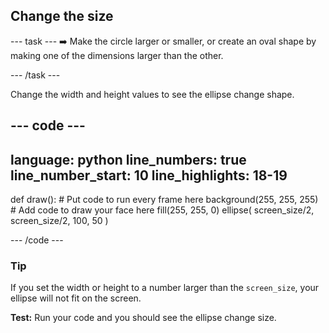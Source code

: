 <h2 class="c-project-heading--task">Change the size</h2>

--- task ---
➡️ Make the circle larger or smaller, or create an oval shape by making one of the dimensions larger than the other.

--- /task --- 
 
Change the width and height values to see the ellipse change shape. 

<div class="c-project-code">

--- code ---
---
language: python
line_numbers: true
line_number_start: 10
line_highlights: 18-19
---

def draw():
    # Put code to run every frame here
    background(255, 255, 255)  
    # Add code to draw your face here
    fill(255, 255, 0) 
    ellipse(
        screen_size/2, 
        screen_size/2, 
        100, 
        50
    )  
  
--- /code ---

</div>

<div class="c-project-callout c-project-callout--tip">

### Tip

If you set the width or height to a number larger than the `screen_size`, your ellipse will not fit on the screen.

</div>

**Test:** Run your code and you should see the ellipse change size.